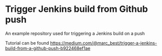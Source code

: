 # Trigger Jenkins build from Github push
An example repository used for triggering a Jenkins build on a push

Tutorial can be found https://medium.com/@marc_best/trigger-a-jenkins-build-from-a-github-push-b922468ef1ae
